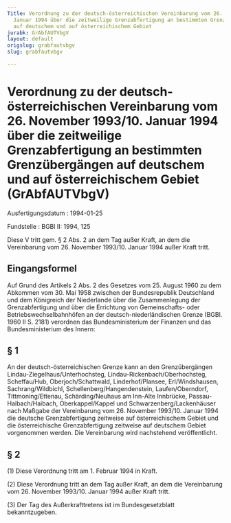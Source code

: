 ```yaml
---
Title: Verordnung zu der deutsch-österreichischen Vereinbarung vom 26. November 1993/10.
  Januar 1994 über die zeitweilige Grenzabfertigung an bestimmten Grenzübergängen
  auf deutschem und auf österreichischem Gebiet
jurabk: GrAbfAUTVbgV
layout: default
origslug: grabfautvbgv
slug: grabfautvbgv

---
```


# Verordnung zu der deutsch-österreichischen Vereinbarung vom 26. November 1993/10. Januar 1994 über die zeitweilige Grenzabfertigung an bestimmten Grenzübergängen auf deutschem und auf österreichischem Gebiet (GrAbfAUTVbgV)

Ausfertigungsdatum
:   1994-01-25

Fundstelle
:   BGBl II: 1994, 125

Diese V tritt gem. § 2 Abs. 2 an dem Tag außer Kraft, an dem die Vereinbarung vom 26. November 1993/10. Januar 1994 außer Kraft tritt.


## Eingangsformel

Auf Grund des Artikels 2 Abs. 2 des Gesetzes vom 25. August 1960 zu dem Abkommen vom 30. Mai 1958 zwischen der Bundesrepublik Deutschland und dem Königreich der Niederlande über die Zusammenlegung der Grenzabfertigung und über die Errichtung von Gemeinschafts- oder Betriebswechselbahnhöfen an der deutsch-niederländischen Grenze (BGBl. 1960 II S. 2181) verordnen das Bundesministerium der Finanzen und das Bundesministerium des Innern:


## § 1

An der deutsch-österreichischen Grenze kann an den Grenzübergängen Lindau-Ziegelhaus/Unterhochsteg, Lindau-Rickenbach/Oberhochsteg, Scheffau/Hub, Oberjoch/Schattwald, Linderhof/Plansee, Erl/Windshausen, Sachrang/Wildbichl, Schellenberg/Hangendenstein, Laufen/Oberndorf, Tittmoning/Ettenau, Schärding/Neuhaus am Inn-Alte Innbrücke, Passau-Haibach/Haibach, Oberkappel/Kappel und Schwarzenberg/Lackenhäuser nach Maßgabe der Vereinbarung vom 26. November 1993/10. Januar 1994 die deutsche Grenzabfertigung zeitweise auf österreichischem Gebiet und die österreichische Grenzabfertigung zeitweise auf deutschem Gebiet vorgenommen werden. Die Vereinbarung wird nachstehend veröffentlicht.


## § 2

(1) Diese Verordnung tritt am 1. Februar 1994 in Kraft.

(2) Diese Verordnung tritt an dem Tag außer Kraft, an dem die Vereinbarung vom 26. November 1993/10. Januar 1994 außer Kraft tritt.

(3) Der Tag des Außerkrafttretens ist im Bundesgesetzblatt bekanntzugeben.

